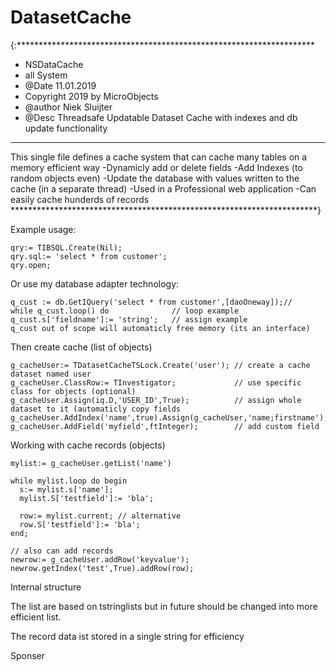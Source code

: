 # DatasetCache

{:********************************************************************
*  NSDataCache  <br/>
*  all System  <br/>
*  @Date 11.01.2019 <br/>
*  Copyright 2019 by MicroObjects <br/>
*  @author Niek Sluijter <br/>
*  @Desc  Threadsafe Updatable Dataset Cache with indexes and db update functionality
**********************************************************************

This single file defines a cache system that can cache many tables on a memory efficient way
-Dynamicly add or delete fields
-Add Indexes (to random objects even)
-Update the database with values written to the cache (in a separate thread)
-Used in a Professional web application
-Can easily cache hunderds of records
**********************************************************************}



Example usage:


    qry:= TIBSQL.Create(Nil);
    qry.sql:= 'select * from customer';
    qry.open;

Or use my database adapter technology:

    q_cust := db.GetIQuery('select * from customer',[daoOneway]);//
    while q_cust.loop() do              // loop example
    q_cust.s['fieldname']:= 'string';   // assign example
    q_cust out of scope will automaticly free memory (its an interface)

Then create cache (list of objects)


    g_cacheUser:= TDatasetCacheTSLock.Create('user'); // create a cache dataset named user
    g_cacheUser.ClassRow:= TInvestigator;             // use specific class for objects (optional)
    g_cacheUser.Assign(iq.D,'USER_ID',True);          // assign whole dataset to it (automaticly copy fields
    g_cacheUser.AddIndex('name',true).Assign(g_cacheUser,'name;firstname');
    g_cacheUser.AddField('myfield',ftInteger);        // add custom field

Working with cache records (objects)

    mylist:= g_cacheUser.getList('name')

    while mylist.loop do begin
      s:= mylist.s['name'];
      mylist.S['testfield']:= 'bla';

      row:= mylist.current; // alternative
      row.S['testfield']:= 'bla';
    end;

    // also can add records
    newrow:= g_cacheUser.addRow('keyvalue');
    newrow.getIndex('test',True).addRow(row);

Internal structure

The list are based on tstringlists but in future should be changed into more efficient list.

The record data ist stored in a single string for efficiency

Sponser
